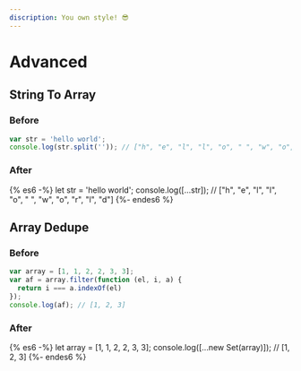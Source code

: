 ```yaml
---
discription: You own style! 😎
---
```


# Advanced

## String To Array

### Before

```javascript
var str = 'hello world';
console.log(str.split('')); // ["h", "e", "l", "l", "o", " ", "w", "o", "r", "l", "d"]
```
### After

{% es6 -%}
let str = 'hello world';
console.log([...str]); // ["h", "e", "l", "l", "o", " ", "w", "o", "r", "l", "d"]
{%- endes6 %}

## Array Dedupe

### Before

```javascript
var array = [1, 1, 2, 2, 3, 3];
var af = array.filter(function (el, i, a) {
  return i === a.indexOf(el)
});
console.log(af); // [1, 2, 3]
```

### After

{% es6 -%}
let array = [1, 1, 2, 2, 3, 3];
console.log([...new Set(array)]); // [1, 2, 3]
{%- endes6 %}